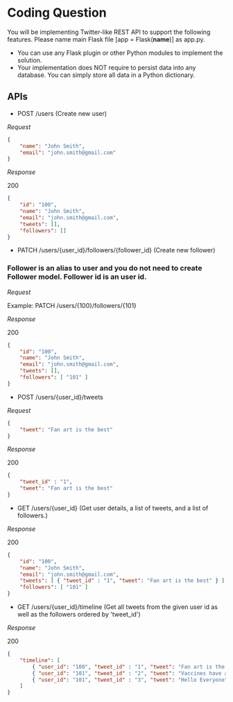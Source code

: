 # Coding Question

You will be implementing Twitter-like REST API to support the following features. Please name main Flask file [app = Flask(__name__)] as app.py. 

- You can use any Flask plugin or other Python modules to implement the solution.
- Your implementation does NOT require to persist data into any database. You can simply store all data in a Python dictionary.

## APIs

* POST /users (Create new user)

_Request_

```json
{
    "name": "John Smith",
    "email": "john.smith@gmail.com"
}
```

_Response_

200

```json
{
    "id": "100",
    "name": "John Smith",
    "email": "john.smith@gmail.com",
    "tweets": [],
    "followers": []
}
```

* PATCH /users/{user_id}/followers/{follower_id} (Create new follower)

### Follower is an alias to user and you do not need to create Follower model. Follower id is an user id.

_Request_

Example: PATCH /users/{100}/followers/{101}

_Response_

200

```json
{
    "id": "100",
    "name": "John Smith",
    "email": "john.smith@gmail.com",
    "tweets": [],
    "followers": [ "101" ]
}
```

* POST /users/{user_id}/tweets

_Request_

```json
{
    "tweet": "Fan art is the best"
}
```

_Response_

200

```json
{ 
    "tweet_id" : "1", 
    "tweet": "Fan art is the best"
}
```

* GET /users/{user_id} (Get user details, a list of tweets, and a list of followers.)

_Response_

200

```json
{
    "id": "100",
    "name": "John Smith",
    "email": "john.smith@gmail.com",
    "tweets": [ { "tweet_id" : "1", "tweet": "Fan art is the best" } ],
    "followers": [ "101" ]
}
```

* GET /users/{user_id}/timeline (Get all tweets from the given user id as well as the followers ordered by 'tweet_id')

_Response_

200

```json
{
    "timeline": [ 
        { "user_id": "100", "tweet_id" : "1", "tweet": "Fan art is the best" },
        { "user_id": "101", "tweet_id" : "2", "tweet": "Vaccines have a proven track record of saving lives. Let’s keep it going!" },
        { "user_id": "101", "tweet_id" : "3", "tweet": "Hello Everyone" }
    ]
}
```